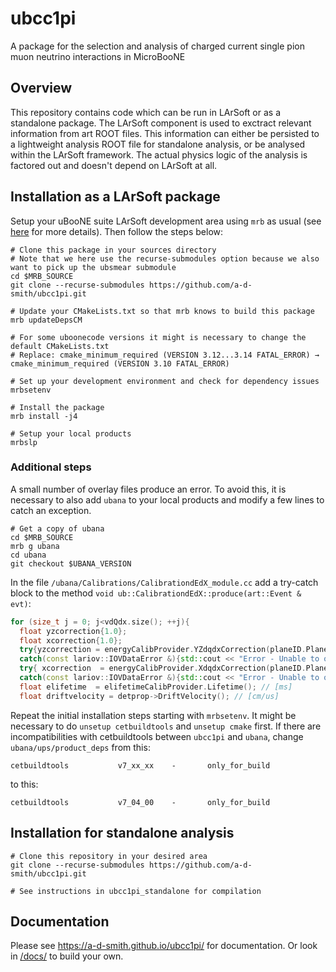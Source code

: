 # ubcc1pi
A package for the selection and analysis of charged current single pion muon neutrino interactions in MicroBooNE

## Overview
This repository contains code which can be run in LArSoft or as a standalone package. The LArSoft component is used to exctract relevant
information from art ROOT files. This information can either be persisted to a lightweight analysis ROOT file for standalone analysis, or be
analysed within the LArSoft framework. The actual physics logic of the analysis is factored out and doesn't depend on LArSoft at all.

## Installation as a LArSoft package
Setup your uBooNE suite LArSoft development area using `mrb` as usual (see
[here](https://cdcvs.fnal.gov/redmine/projects/uboonecode/wiki/Uboone_guide) for more details). Then follow the steps below:

```shell
# Clone this package in your sources directory
# Note that we here use the recurse-submodules option because we also want to pick up the ubsmear submodule
cd $MRB_SOURCE
git clone --recurse-submodules https://github.com/a-d-smith/ubcc1pi.git

# Update your CMakeLists.txt so that mrb knows to build this package
mrb updateDepsCM

# For some uboonecode versions it might is necessary to change the default CMakeLists.txt 
# Replace: cmake_minimum_required (VERSION 3.12...3.14 FATAL_ERROR) → cmake_minimum_required (VERSION 3.10 FATAL_ERROR)

# Set up your development environment and check for dependency issues
mrbsetenv

# Install the package
mrb install -j4

# Setup your local products
mrbslp
```

### Additional steps
A small number of overlay files produce an error. To avoid this, it is necessary to also add `ubana` to your local products
and modify a few lines to catch an exception.

```shell
# Get a copy of ubana
cd $MRB_SOURCE
mrb g ubana
cd ubana
git checkout $UBANA_VERSION
```

In the file `/ubana/Calibrations/CalibrationdEdX_module.cc` add a try-catch block to the method `void ub::CalibrationdEdX::produce(art::Event & evt)`: 
```cpp
for (size_t j = 0; j<vdQdx.size(); ++j){
  float yzcorrection{1.0};
  float xcorrection{1.0};
  try{yzcorrection = energyCalibProvider.YZdqdxCorrection(planeID.Plane, vXYZ[j].Y(), vXYZ[j].Z());}
  catch(const lariov::IOVDataError &){std::cout << "Error - Unable to obtain yzcorrection in ubana/Calibrations/CalibrationdEdX_module.cc\n";}
  try{ xcorrection  = energyCalibProvider.XdqdxCorrection(planeID.Plane, vXYZ[j].X());}
  catch(const lariov::IOVDataError &){std::cout << "Error - Unable to obtain xcorrection in ubana/Calibrations/CalibrationdEdX_module.cc\n";}
  float elifetime  = elifetimeCalibProvider.Lifetime(); // [ms]
  float driftvelocity = detprop->DriftVelocity(); // [cm/us]
```

Repeat the initial installation steps starting with `mrbsetenv`. It might be necessary to do `unsetup cetbuildtools` and `unsetup cmake` first.
If there are incompatibilities with cetbuildtools between `ubcc1pi` and `ubana`, change `ubana/ups/product_deps` from this:
```
cetbuildtools           v7_xx_xx 	-       only_for_build
```
to this:
```
cetbuildtools           v7_04_00 	-       only_for_build
```

## Installation for standalone analysis

```shell
# Clone this repository in your desired area
git clone --recurse-submodules https://github.com/a-d-smith/ubcc1pi.git

# See instructions in ubcc1pi_standalone for compilation
```

## Documentation

Please see <https://a-d-smith.github.io/ubcc1pi/> for documentation. Or look in [/docs/](docs/) to build your own.
